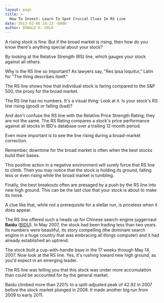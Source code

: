 ```yaml
---
layout: page
title: >-
  How To Invest: Learn To Spot Crucial Clues In RS Line
date: 2013-02-06 18:23 -0800
author: DONALD H. GOLD
---
```





A rising stock is fine. But if the broad market is rising, then how do you know there's anything special about your stock?


By looking at the Relative Strength (RS) line, which gauges your stock against all others.


Why is the RS line so important? As lawyers say, "Res ipsa loquitur," Latin for "The thing describes itself."


The RS line shows how that individual stock is faring compared to the S&P 500, the proxy for the broad market.


The RS line has no numbers. It's a visual thing: Look at it. Is your stock's RS line rising (good) or falling (bad)?


And don't confuse the RS line with the Relative Price Strength Rating; they are not the same. The RS Rating compares a stock's price performance against all stocks in IBD's database over a trailing 12-month period.


Even more important is to see the line rising during a broad-market correction.


Remember, downtime for the broad market is often when the best stocks build their bases.


This positive action in a negative environment will surely force that RS line to climb. Then you may notice that the stock is holding its ground, falling less or even rising while the broad market is tumbling.


Finally, the best breakouts often are presaged by a push by the RS line into new high ground. This can be the last clue that your stock is about to make its move.


A clue like that, while not a prerequisite for a stellar run, is priceless when it does appear.


The RS line offered such a heads up for Chinese search-engine juggernaut **Baidu** ([BIDU](https://research.investors.com/quote.aspx?symbol=BIDU)). In May 2007, the stock had been trading less than two years. Its numbers were beautiful, its story compelling (the dominant search engine in a huge country that was embracing all things computer) and it had already established an uptrend.


The stock built a cup-with-handle base in the 17 weeks through May 14, 2007. Now look at the RS line. Yes, it's rushing toward new high ground, as you'd expect in an emerging leader.


The RS line was telling you that this stock was under more accumulation than could be accounted for by the general market.


Baidu climbed more than 220% to a split-adjusted peak of 42.92 in 2007 before the stock market plunged in 2008. It made another big run from 2009 to early 2011.




